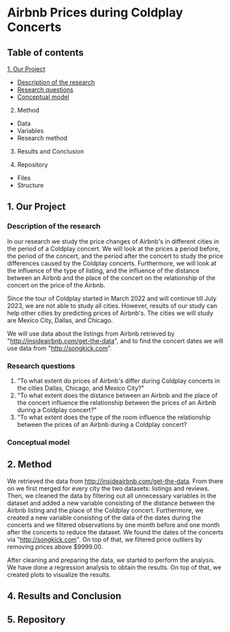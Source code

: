 # Airbnb Prices during Coldplay Concerts 

## Table of contents
[1. Our Project](https://github.com/course-dprep/team-assignment-team-5#1-Our-Project)
- [Description of the research](https://github.com/course-dprep/team-assignment-team-5#1Description-of-the-research)
- [Research questions](https://github.com/course-dprep/team-assignment-team-5#Research-questions)
- [Conceptual model](https://github.com/course-dprep/team-assignment-team-5#Conceptual-model)

2. Method
- Data
- Variables
- Research method

3. Results and Conclusion

4. Repository
- Files
- Structure

## 1. Our Project
### Description of the research
In our research we study the price changes of Airbnb's in different cities in the period of a Coldplay concert. We will look at the prices a period before, the period of the concert, and the period after the concert to study the price differences caused by the Coldplay concerts. Furthermore, we will look at the influence of the type of listing, and the influence of the distance between an Airbnb and the place of the concert on the relationship of the concert on the price of the Airbnb.

Since the tour of Coldplay started in March 2022 and will continue till July 2023, we are not able to study all cities. However, results of our study can help other cities by predicting prices of Airbnb's. The cities we will study are Mexico City, Dallas, and Chicago. 

We will use data about the listings from Airbnb retrieved by "http://insideairbnb.com/get-the-data", and to find the concert dates we will use data from "http://songkick.com".

### Research questions

1. "To what extent do prices of Airbnb's differ during Coldplay concerts in the cities Dallas, Chicago, and Mexico City?"
2. "To what extent does the distance between an Airbnb and the place of the concert influence the relationship between the prices of an Airbnb during a Coldplay concert?"
3. "To what extent does the type of the room influence the relationship between the prices of an Airbnb during a Coldplay concert?

### Conceptual model

## 2. Method

We retrieved the data from http://insideairbnb.com/get-the-data. From there on we first merged for every city the two datasets: listings and reviews. Then, we cleaned the data by filtering out all unnecessary variables in the dataset and added a new variable consisting of the distance between the Airbnb listing and the place of the Coldplay concert. Furthermore, we created a new variable consisting of the data of the dates during the concerts and we filtered observations by one month before and one month after the concerts to reduce the dataset. We found the dates of the concerts via "http://songkick.com". On top of that, we filtered price outliers by removing prices above $9999.00. 

After cleaning and preparing the data, we started to perform the analysis. We have done a regression analysis to obtain the results. On top of that, we created plots to visualize the results.

## 4. Results and Conclusion

## 5. Repository

